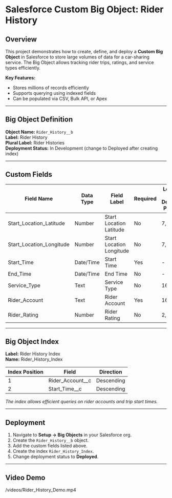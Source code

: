 # Salesforce Custom Big Object: Rider History

## Overview
This project demonstrates how to create, define, and deploy a **Custom Big Object** in Salesforce to store large volumes of data for a car-sharing service. The Big Object allows tracking rider trips, ratings, and service types efficiently.

**Key Features:**
- Stores millions of records efficiently
- Supports querying using indexed fields
- Can be populated via CSV, Bulk API, or Apex

---

## Big Object Definition

**Object Name:** `Rider_History__b`  
**Label:** Rider History  
**Plural Label:** Rider Histories  
**Deployment Status:** In Development (change to Deployed after creating index)

---

## Custom Fields

| Field Name                  | Data Type   | Field Label                  | Required | Length / Decimal Places |
|------------------------------|------------|-------------------------------|---------|-----------------------|
| Start_Location_Latitude      | Number     | Start Location Latitude       | No      | 7, 4                  |
| Start_Location_Longitude     | Number     | Start Location Longitude      | No      | 7, 4                  |
| Start_Time                   | Date/Time  | Start Time                    | Yes     | -                     |
| End_Time                     | Date/Time  | End Time                      | No      | -                     |
| Service_Type                 | Text       | Service Type                  | No      | 16                    |
| Rider_Account                | Text       | Rider Account                 | Yes     | 16                    |
| Rider_Rating                 | Number     | Rider Rating                  | No      | 2, 1                  |

---

## Big Object Index

**Label:** Rider History Index  
**Name:** Rider_History_Index  

| Index Position | Field               | Direction   |
|----------------|-------------------|------------|
| 1              | Rider_Account__c    | Descending |
| 2              | Start_Time__c       | Descending |

*The index allows efficient queries on rider accounts and trip start times.*

---

## Deployment

1. Navigate to **Setup → Big Objects** in your Salesforce org.
2. Create the `Rider_History__b` object.
3. Add the custom fields listed above.
4. Create the index `Rider_History_Index`.
5. Change deployment status to **Deployed**.

---
## Video Demo
/videos/Rider_History_Demo.mp4



